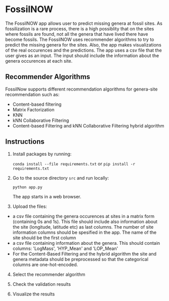 # FossilNOW

The FossilNOW app allows user to predict missing genera at fossil sites. As fossilization is a rare process, there is a high possiblity that on the sites where fossils are found, not all the genera that have lived there have become fossils. The FossilNOW uses recommender algorithms to try to predict the missing genera for the sites. Also, the app makes visualizations of the real occurences and the predictions. The app uses a csv file that the user gives as an input. The input should include the information about the genera occurences at each site.

## Recommender Algorithms

FossilNow supports different recommendation algorithms for genera-site recommendation such as:

- Content-based filtering
- Matrix Factorization
- KNN
- kNN Collaborative Filtering
- Content-based Filtering and kNN Collaborative Filtering hybrid algorithm


## Instructions

1. Install packages by running:

   `conda install --file requirements.txt` or `pip install -r requirements.txt`

2. Go to the source directory `src` and run locally:

    `python app.py`

    The app starts in a web browser.


3. Upload the files:
- a csv file containing the genera occurences at sites in a matrix form (containing 0s and 1s). This file should include also information about the site (longitude, latitude etc) as last columns. The number of site information columns should be spesified in the app. The name of the site should be the first column
- a csv file containing information about the genera. This should contain columns: 'LogMass', 'HYP_Mean' and 'LOP_Mean'
- For the Content-Based Filtering and the hybrid algorithm the site and genera metadata should be preprocessed so that the categorical columns are one-hot-encoded.

4. Select the recommender algorithm

5. Check the validation results

6. Visualize the results
